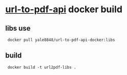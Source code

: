 # [url-to-pdf-api](https://github.com/alvarcarto/url-to-pdf-api) docker build

## libs use

   ```
    docker pull yale8848/url-to-pdf-api-docker:libs

   ```
## build

   ```
    docker build -t url2pdf-libs .

   ```


